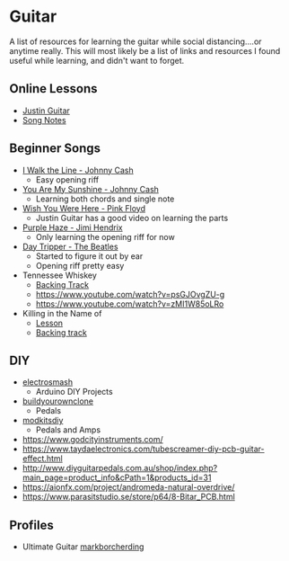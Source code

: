 # Guitar

A list of resources for learning the guitar while social distancing....or anytime really. This will most likely be a list of links and resources I found useful while learning, and didn't want to forget.

## Online Lessons

- [Justin Guitar](https://www.justinguitar.com/)
- [Song Notes](http://playsongnotes.com/)

## Beginner Songs

- [I Walk the Line - Johnny Cash](https://tabs.ultimate-guitar.com/tab/johnny-cash/i-walk-the-line-power-303530)
  - Easy opening riff
- [You Are My Sunshine - Johnny Cash](https://tabs.ultimate-guitar.com/tab/johnny-cash/you-are-my-sunshine-official-2477014)
  - Learning both chords and single note
- [Wish You Were Here - Pink Floyd](https://tabs.ultimate-guitar.com/tab/pink-floyd/wish-you-were-here-official-2412207)
  - Justin Guitar has a good video on learning the parts
- [Purple Haze - Jimi Hendrix](https://tabs.ultimate-guitar.com/tab/jimi-hendrix/purple-haze-official-1934595)
  - Only learning the opening riff for now
- [Day Tripper - The Beatles](https://tabs.ultimate-guitar.com/tab/the-beatles/day-tripper-official-1988433)
  - Started to figure it out by ear
  - Opening riff pretty easy
- Tennessee Whiskey
    - [Backing Track](https://www.youtube.com/watch?v=iKFtc8WcWPs)
    - https://www.youtube.com/watch?v=psGJOvgZU-g
    - https://www.youtube.com/watch?v=zMI1W85oLRo
- Killing in the Name of
    - [Lesson](https://www.youtube.com/watch?v=x9VN57t2IXs&t=307s)
    - [Backing track](https://www.youtube.com/watch?v=cRLXtMIMP8)

## DIY

- [electrosmash](https://www.electrosmash.com/)
  - Arduino DIY Projects
- [buildyourownclone](https://buildyourownclone.com/)
  - Pedals
- [modkitsdiy](https://www.modkitsdiy.com/)
  - Pedals and Amps
- https://www.godcityinstruments.com/
- https://www.taydaelectronics.com/tubescreamer-diy-pcb-guitar-effect.html
- http://www.diyguitarpedals.com.au/shop/index.php?main_page=product_info&cPath=1&products_id=31
- https://aionfx.com/project/andromeda-natural-overdrive/
- https://www.parasitstudio.se/store/p64/8-Bitar_PCB.html


## Profiles

- Ultimate Guitar [markborcherding](https://www.ultimate-guitar.com/u/markborcherding)
